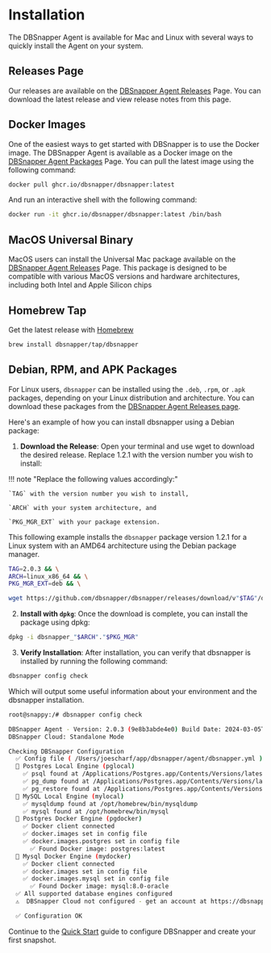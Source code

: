 # Installation

The DBSnapper Agent is available for Mac and Linux with several ways to quickly install the Agent on your system.

## Releases Page

Our releases are available on the [DBSnapper Agent Releases](https://github.com/dbsnapper/dbsnapper/releases) Page. You can download the latest release and view release notes from this page.

## Docker Images

One of the easiest ways to get started with DBSnapper is to use the Docker image. The DBSnapper Agent is available as a Docker image on the [DBSnapper Agent Packages](https://github.com/dbsnapper/dbsnapper/pkgs/container/dbsnapper) Page. You can pull the latest image using the following command:

```sh
docker pull ghcr.io/dbsnapper/dbsnapper:latest
```

And run an interactive shell with the following command:

```sh
docker run -it ghcr.io/dbsnapper/dbsnapper:latest /bin/bash
```

## MacOS Universal Binary

MacOS users can install the Universal Mac package available on the [DBSnapper Agent Releases](https://github.com/dbsnapper/dbsnapper/releases) Page. This package is designed to be compatible with various MacOS versions and hardware architectures, including both Intel and Apple Silicon chips

## Homebrew Tap

Get the latest release with <a href="https://brew.sh" target="_blank">Homebrew</a>

```sh
brew install dbsnapper/tap/dbsnapper
```

## Debian, RPM, and APK Packages

For Linux users, `dbsnapper` can be installed using the `.deb`, `.rpm`, or `.apk` packages, depending on your Linux distribution and architecture. You can download these packages from the <a href="https://github.com/dbsnapper/dbsnapper/releases" target="_blank">DBSnapper Agent Releases page</a>.

Here's an example of how you can install dbsnapper using a Debian package:

1. **Download the Release**: Open your terminal and use wget to download the desired release. Replace 1.2.1 with the version number you wish to install:

<!-- prettier-ignore-start -->
!!! note "Replace the following values accordingly:"

    `TAG` with the version number you wish to install,

    `ARCH` with your system architecture, and

    `PKG_MGR_EXT` with your package extension.
<!-- prettier-ignore-end -->

This following example installs the `dbsnapper` package version 1.2.1 for a Linux system with an AMD64 architecture using the Debian package manager.

```sh
TAG=2.0.3 && \
ARCH=linux_x86_64 && \
PKG_MGR_EXT=deb && \

wget https://github.com/dbsnapper/dbsnapper/releases/download/v"$TAG"/dbsnapper_"$ARCH"."$PKG_MGR_EXT"
```

2. **Install with `dpkg`**: Once the download is complete, you can install the package using dpkg:

```sh
dpkg -i dbsnapper_"$ARCH"."$PKG_MGR"
```

3. **Verify Installation**: After installation, you can verify that dbsnapper is installed by running the following command:

```sh
dbsnapper config check
```

Which will output some useful information about your environment and the dbsnapper installation.

```sh
root@snappy:/# dbsnapper config check

DBSnapper Agent - Version: 2.0.3 (9e8b3abde4e0) Build Date: 2024-03-05T21:33:39Z
DBSnapper Cloud: Standalone Mode

Checking DBSnapper Configuration
  ✅ Config file ( /Users/joescharf/app/dbsnapper/agent/dbsnapper.yml ) found and loaded
  🔵 Postgres Local Engine (pglocal)
    ✅ psql found at /Applications/Postgres.app/Contents/Versions/latest/bin/psql
    ✅ pg_dump found at /Applications/Postgres.app/Contents/Versions/latest/bin/pg_dump
    ✅ pg_restore found at /Applications/Postgres.app/Contents/Versions/latest/bin/pg_restore
  🔵 MySQL Local Engine (mylocal)
    ✅ mysqldump found at /opt/homebrew/bin/mysqldump
    ✅ mysql found at /opt/homebrew/bin/mysql
  🔵 Postgres Docker Engine (pgdocker)
    ✅ Docker client connected
    ✅ docker.images set in config file
    ✅ docker.images.postgres set in config file
      ✅ Found Docker image: postgres:latest
  🔵 Mysql Docker Engine (mydocker)
    ✅ Docker client connected
    ✅ docker.images set in config file
    ✅ docker.images.mysql set in config file
      ✅ Found Docker image: mysql:8.0-oracle
  ✅ All supported database engines configured
  ⚠️  DBSnapper Cloud not configured - get an account at https://dbsnapper.com

  ✅ Configuration OK
```

Continue to the [Quick Start](quick-start.md) guide to configure DBSnapper and create your first snapshot.
